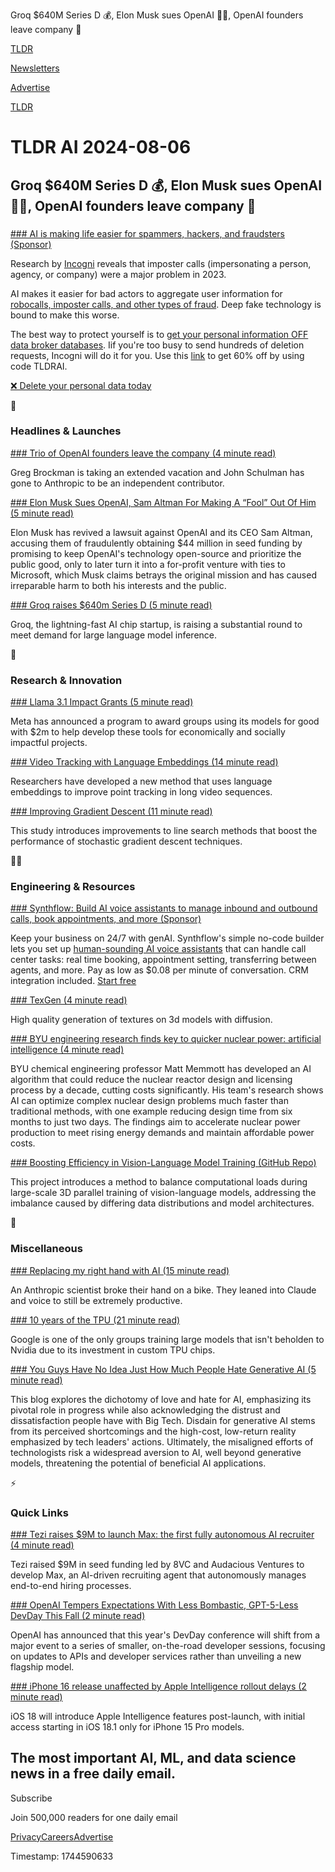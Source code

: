 Groq $640M Series D 💰, Elon Musk sues OpenAI 🧑‍⚖️, OpenAI founders leave company 👋

[TLDR](/)

[Newsletters](/newsletters)

[Advertise](https://advertise.tldr.tech/)

[TLDR](/)

# TLDR AI 2024-08-06

## Groq $640M Series D 💰, Elon Musk sues OpenAI 🧑‍⚖️, OpenAI founders leave company 👋

### 

[### AI is making life easier for spammers, hackers, and fraudsters (Sponsor)](https://get.incogni.io/aff_c?offer_id=1151&amp;aff_id=16286)

Research by [Incogni](https://get.incogni.io/aff_c?offer_id=1151&aff_id=16286) reveals that imposter calls (impersonating a person, agency, or company) were a major problem in 2023.

AI makes it easier for bad actors to aggregate user information for [robocalls, imposter calls, and other types of fraud](https://get.incogni.io/aff_c?offer_id=1151&aff_id=16286). Deep fake technology is bound to make this worse.

The best way to protect yourself is to [get your personal information OFF data broker databases](https://get.incogni.io/aff_c?offer_id=1151&aff_id=16286). Iif you're too busy to send hundreds of deletion requests, Incogni will do it for you. Use this [link](https://get.incogni.io/aff_c?offer_id=1151&aff_id=16286) to get 60% off by using code TLDRAI.

[❌ Delete your personal data today](https://get.incogni.io/aff_c?offer_id=1151&aff_id=16286)

🚀

### Headlines & Launches

[### Trio of OpenAI founders leave the company (4 minute read)](https://finance.yahoo.com/news/openai-co-founders-schulman-brockman-010542796.html?utm_source=tldrai)

Greg Brockman is taking an extended vacation and John Schulman has gone to Anthropic to be an independent contributor.

[### Elon Musk Sues OpenAI, Sam Altman For Making A “Fool” Out Of Him (5 minute read)](https://arstechnica.com/tech-policy/2024/08/openai-wouldnt-exist-without-me-elon-musk-says-reviving-lawsuit/?utm_source=tldrai)

Elon Musk has revived a lawsuit against OpenAI and its CEO Sam Altman, accusing them of fraudulently obtaining $44 million in seed funding by promising to keep OpenAI's technology open-source and prioritize the public good, only to later turn it into a for-profit venture with ties to Microsoft, which Musk claims betrays the original mission and has caused irreparable harm to both his interests and the public.

[### Groq raises $640m Series D (5 minute read)](https://wow.groq.com/news_press/groq-raises-640m-to-meet-soaring-demand-for-fast-ai-inference/?utm_source=tldrai)

Groq, the lightning-fast AI chip startup, is raising a substantial round to meet demand for large language model inference.

🧠

### Research & Innovation

[### Llama 3.1 Impact Grants (5 minute read)](https://ai.meta.com/blog/llama-3-1-impact-grants-call-for-applications/?utm_source=tldrai)

Meta has announced a program to award groups using its models for good with $2m to help develop these tools for economically and socially impactful projects.

[### Video Tracking with Language Embeddings (14 minute read)](https://arxiv.org/abs/2407.20730v1?utm_source=tldrai)

Researchers have developed a new method that uses language embeddings to improve point tracking in long video sequences.

[### Improving Gradient Descent (11 minute read)](https://arxiv.org/abs/2407.20650v1?utm_source=tldrai)

This study introduces improvements to line search methods that boost the performance of stochastic gradient descent techniques.

👨‍💻

### Engineering & Resources

[### Synthflow: Build AI voice assistants to manage inbound and outbound calls, book appointments, and more (Sponsor)](https://synthflow.ai/?utm_source=tldr_newsletter&amp;utm_medium=email&amp;utm_campaign=tldr_August)

Keep your business on 24/7 with genAI. Synthflow's simple no-code builder lets you set up [human-sounding AI voice assistants](https://synthflow.ai/?utm_source=tldr_newsletter&utm_medium=email&utm_campaign=tldr_August) that can handle call center tasks: real time booking, appointment setting, transferring between agents, and more. Pay as low as $0.08 per minute of conversation. CRM integration included. [Start free](https://synthflow.ai/?utm_source=tldr_newsletter&utm_medium=email&utm_campaign=tldr_August)

[### TexGen (4 minute read)](https://dong-huo.github.io/TexGen/?utm_source=tldrai)

High quality generation of textures on 3d models with diffusion.

[### BYU engineering research finds key to quicker nuclear power: artificial intelligence (4 minute read)](https://news.byu.edu/intellect/byu-engineering-research-finds-key-to-quicker-nuclear-power-artificial-intelligence?utm_source=tldrai)

BYU chemical engineering professor Matt Memmott has developed an AI algorithm that could reduce the nuclear reactor design and licensing process by a decade, cutting costs significantly. His team's research shows AI can optimize complex nuclear design problems much faster than traditional methods, with one example reducing design time from six months to just two days. The findings aim to accelerate nuclear power production to meet rising energy demands and maintain affordable power costs.

[### Boosting Efficiency in Vision-Language Model Training (GitHub Repo)](https://github.com/modeltc/omnibal?utm_source=tldrai)

This project introduces a method to balance computational loads during large-scale 3D parallel training of vision-language models, addressing the imbalance caused by differing data distributions and model architectures.

🎁

### Miscellaneous

[### Replacing my right hand with AI (15 minute read)](https://erikschluntz.com/software/2024/07/30/code-with-ai.html?utm_source=tldrai)

An Anthropic scientist broke their hand on a bike. They leaned into Claude and voice to still be extremely productive.

[### 10 years of the TPU (21 minute read)](https://cloud.google.com/transform/ai-specialized-chips-tpu-history-gen-ai?utm_source=tldrai)

Google is one of the only groups training large models that isn't beholden to Nvidia due to its investment in custom TPU chips.

[### You Guys Have No Idea Just How Much People Hate Generative AI (5 minute read)](https://www.thealgorithmicbridge.com/p/you-guys-have-no-idea-just-how-much?utm_source=tldrai)

This blog explores the dichotomy of love and hate for AI, emphasizing its pivotal role in progress while also acknowledging the distrust and dissatisfaction people have with Big Tech. Disdain for generative AI stems from its perceived shortcomings and the high-cost, low-return reality emphasized by tech leaders' actions. Ultimately, the misaligned efforts of technologists risk a widespread aversion to AI, well beyond generative models, threatening the potential of beneficial AI applications.

⚡️

### Quick Links

[### Tezi raises $9M to launch Max: the first fully autonomous AI recruiter (4 minute read)](https://blog.tezi.ai/p/tezi-raises-9m-to-launch-max-the?utm_source=tldrai)

Tezi raised $9M in seed funding led by 8VC and Audacious Ventures to develop Max, an AI-driven recruiting agent that autonomously manages end-to-end hiring processes.

[### OpenAI Tempers Expectations With Less Bombastic, GPT-5-Less DevDay This Fall (2 minute read)](https://techcrunch.com/2024/08/05/openai-tempers-expectations-with-less-bombastic-gpt-5-less-devday-this-fall/?utm_source=tldrai)

OpenAI has announced that this year's DevDay conference will shift from a major event to a series of smaller, on-the-road developer sessions, focusing on updates to APIs and developer services rather than unveiling a new flagship model.

[### iPhone 16 release unaffected by Apple Intelligence rollout delays (2 minute read)](https://appleinsider.com/articles/24/08/04/apple-intelligence-rollout-timetable-wont-delay-iphone-16?utm_source=tldrai)

iOS 18 will introduce Apple Intelligence features post-launch, with initial access starting in iOS 18.1 only for iPhone 15 Pro models.

## The most important AI, ML, and data science news in a free daily email.

Subscribe

Join 500,000 readers for one daily email

[Privacy](/privacy)[Careers](https://jobs.ashbyhq.com/tldr.tech)[Advertise](/ai/advertise)

Timestamp: 1744590633